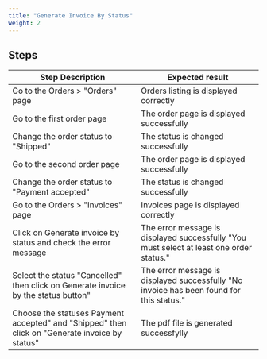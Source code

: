 ```yaml
---
title: "Generate Invoice By Status"
weight: 2
---
```

## Steps
| Step Description | Expected result |
| ----- | ----- |
| Go to the Orders > "Orders" page | Orders listing is displayed correctly |
| Go to the first order page | The order page is displayed successfully |
| Change the order status to "Shipped" | The status is changed successfully |
| Go to the second order page | The order page is displayed successfully |
| Change the order status to "Payment accepted" | The status is changed successfully |
| Go to the Orders > "Invoices" page | Invoices page is displayed correctly |
| Click on Generate invoice by status and check the error message | The error message is displayed successfully "You must select at least one order status." |
| Select the status "Cancelled" then click on Generate invoice by the status button" | The error message is displayed successfully "No invoice has been found for this status." |
| Choose the statuses Payment accepted" and "Shipped" then click on "Generate invoice by status" | The pdf file is generated successfylly |
